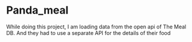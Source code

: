 # Panda_meal
While doing this project, I am loading data from the open api of The Meal DB. And they had to use a separate API for the details of their food